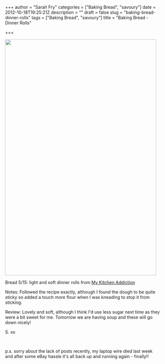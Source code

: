 +++
author = "Sarah Fry"
categories = ["Baking Bread", "savoury"]
date = 2012-10-18T19:25:21Z
description = ""
draft = false
slug = "baking-bread-dinner-rolls"
tags = ["Baking Bread", "savoury"]
title = "Baking Bread - Dinner Rolls"

+++


<a href="https://yayfryday.com/images/2012/10/dinnerrolls.jpg"><img class="aligncenter size-full wp-image-1328" title="dinnerrolls" src="https://yayfryday.com/images/2012/10/dinnerrolls.jpg" alt="" width="490" height="766" /></a>

Bread 5/15: light and soft dinner rolls from <a href="http://www.mykitchenaddiction.com/2011/05/light-and-soft-dinner-rolls/" target="_blank">My Kitchen Addiction</a>

Notes: Followed the recipe exactly, although I found the dough to be quite sticky so added a touch more flour when I was kneading to stop it from sticking.

Review: Lovely and soft, although I think I'd use less sugar next time as they were a bit sweet for me. Tomorrow we are having soup and these will go down nicely!

S. xo

&nbsp;

p.s. sorry about the lack of posts recently, my laptop wire died last week and after some eBay hassle it's all back up and running again - finally!!

